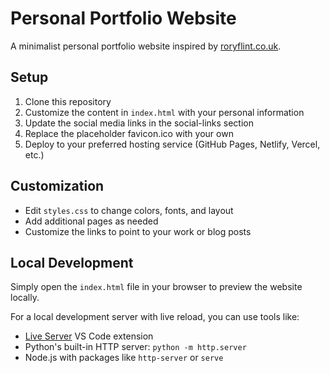 # Personal Portfolio Website

A minimalist personal portfolio website inspired by [roryflint.co.uk](https://www.roryflint.co.uk/).

## Setup

1. Clone this repository
2. Customize the content in `index.html` with your personal information
3. Update the social media links in the social-links section
4. Replace the placeholder favicon.ico with your own
5. Deploy to your preferred hosting service (GitHub Pages, Netlify, Vercel, etc.)

## Customization

- Edit `styles.css` to change colors, fonts, and layout
- Add additional pages as needed
- Customize the links to point to your work or blog posts

## Local Development

Simply open the `index.html` file in your browser to preview the website locally.

For a local development server with live reload, you can use tools like:
- [Live Server](https://marketplace.visualstudio.com/items?itemName=ritwickdey.LiveServer) VS Code extension
- Python's built-in HTTP server: `python -m http.server`
- Node.js with packages like `http-server` or `serve` 